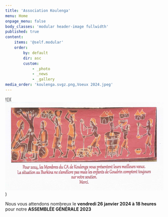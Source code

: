 ```yaml
---
title: 'Association Koulenga'
menu: Home
onpage_menu: false
body_classes: 'modular header-image fullwidth'
published: true
content:
    items: '@self.modular'
    order:
        by: default
        dir: asc
        custom:
            - _photo
            - _news
            - _gallery
media_order: 'koulenga.svgz.png,Voeux 2024.jpeg'
---
```


![](![Voeux%202024](Voeux%202024.jpeg "Voeux%202024"))


Nous vous attendons nombreux le **vendredi 26 janvier 2024 à 18 heures** pour notre **ASSEMBLÉE GÉNÉRALE 2023**